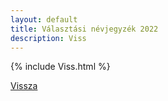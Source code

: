 ```yaml
---
layout: default
title: Választási névjegyzék 2022
description: Viss
---
```


{% include Viss.html %}

[Vissza](./)